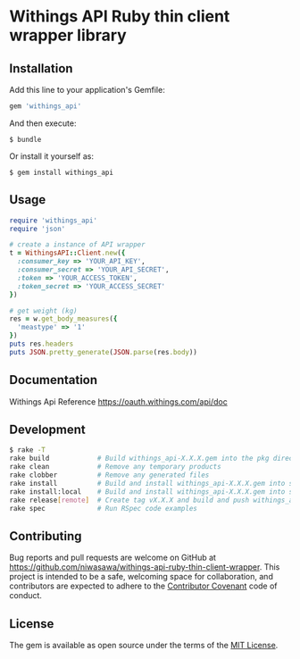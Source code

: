 # Withings API Ruby thin client wrapper library

## Installation

Add this line to your application's Gemfile:

```ruby
gem 'withings_api'
```

And then execute:

    $ bundle

Or install it yourself as:

    $ gem install withings_api

## Usage

```ruby
require 'withings_api'
require 'json'

# create a instance of API wrapper
t = WithingsAPI::Client.new({
  :consumer_key => 'YOUR_API_KEY',
  :consumer_secret => 'YOUR_API_SECRET',
  :token => 'YOUR_ACCESS_TOKEN',
  :token_secret => 'YOUR_ACCESS_SECRET'
})

# get weight (kg)
res = w.get_body_measures({
  'meastype' => '1'
})
puts res.headers
puts JSON.pretty_generate(JSON.parse(res.body))
```

## Documentation

Withings Api Reference
https://oauth.withings.com/api/doc

## Development

```sh
$ rake -T
rake build            # Build withings_api-X.X.X.gem into the pkg directory
rake clean            # Remove any temporary products
rake clobber          # Remove any generated files
rake install          # Build and install withings_api-X.X.X.gem into system gems
rake install:local    # Build and install withings_api-X.X.X.gem into system gems without network access
rake release[remote]  # Create tag vX.X.X and build and push withings_api-X.X.X.gem to Rubygems
rake spec             # Run RSpec code examples
```

## Contributing

Bug reports and pull requests are welcome on GitHub at https://github.com/niwasawa/withings-api-ruby-thin-client-wrapper. This project is intended to be a safe, welcoming space for collaboration, and contributors are expected to adhere to the [Contributor Covenant](http://contributor-covenant.org) code of conduct.


## License

The gem is available as open source under the terms of the [MIT License](http://opensource.org/licenses/MIT).


